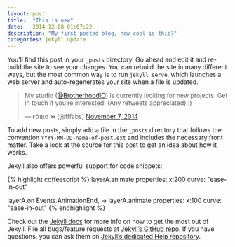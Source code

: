 ```yaml
---
layout: post
title:  "This is new"
date:   2014-12-08 01:07:22
description: "My first posted blog, how cool is this?"
categories: jekyll update
---
```

You’ll find this post in your `_posts` directory. Go ahead and edit it and re-build the site to see your changes. You can rebuild the site in many different ways, but the most common way is to run `jekyll serve`, which launches a web server and auto-regenerates your site when a file is updated.

<blockquote class="twitter-tweet" lang="en" data-link-color="#F26452"><p>My studio (<a href="https://twitter.com/BrotherhoodIO">@BrotherhoodIO</a>) is currently looking for new projects. Get in touch if you’re interested! (Any retweets appreciated) :)</p>&mdash; ғάвισ ↬ (@fffabs) <a href="https://twitter.com/fffabs/status/530722531272323073">November 7, 2014</a></blockquote>
<script async src="//platform.twitter.com/widgets.js" charset="utf-8"></script>

To add new posts, simply add a file in the `_posts` directory that follows the convention `YYYY-MM-DD-name-of-post.ext` and includes the necessary front matter. Take a look at the source for this post to get an idea about how it works.

Jekyll also offers powerful support for code snippets:

{% highlight coffeescript %}
layerA.animate
    properties:
        x:200
    curve: "ease-in-out"

layerA.on Events.AnimationEnd, ->
    layerA.animate
        properties:
            x:100
        curve: "ease-in-out"
{% endhighlight %}

Check out the [Jekyll docs][jekyll] for more info on how to get the most out of Jekyll. File all bugs/feature requests at [Jekyll’s GitHub repo][jekyll-gh]. If you have questions, you can ask them on [Jekyll’s dedicated Help repository][jekyll-help].

[jekyll]:      http://jekyllrb.com
[jekyll-gh]:   https://github.com/jekyll/jekyll
[jekyll-help]: https://github.com/jekyll/jekyll-help
